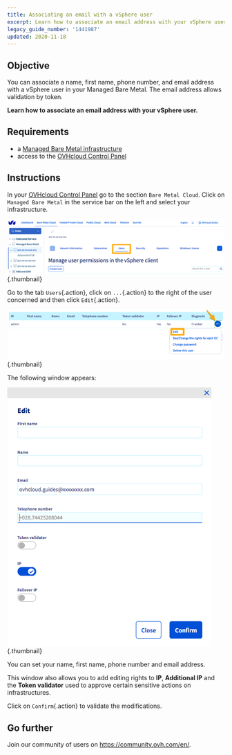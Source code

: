 ```yaml
---
title: Associating an email with a vSphere user
excerpt: Learn how to associate an email address with your vSphere user
legacy_guide_number: '1441987'
updated: 2020-11-18
---
```


## Objective

You can associate a name, first name, phone number, and email address with a vSphere user in your Managed Bare Metal. The email address allows validation by token.

**Learn how to associate an email address with your vSphere user.**

## Requirements

- a [Managed Bare Metal infrastructure](https://www.ovhcloud.com/en-gb/managed-bare-metal/)
- access to the [OVHcloud Control Panel](https://www.ovh.com/auth/?action=gotomanager&from=https://www.ovh.co.uk/&ovhSubsidiary=GB)

## Instructions

In your [OVHcloud Control Panel](https://www.ovh.com/auth/?action=gotomanager&from=https://www.ovh.co.uk/&ovhSubsidiary=GB) go to the section `Bare Metal Cloud`. Click on `Managed Bare Metal` in the service bar on the left and select your infrastructure.

![user vsphere](images/addMailOnUser01.png){.thumbnail}

Go to the tab `Users`{.action}, click on `...`{.action} to the right of the user concerned and then click `Edit`{.action}.

![user vsphere](images/addMailOnUser02.png){.thumbnail}

The following window appears:

![user vsphere](images/addMailOnUser03.png){.thumbnail}

You can set your name, first name, phone number and email address.

This window also allows you to add editing rights to **IP**, **Additional IP** and the **Token validator** used to approve certain sensitive actions on infrastructures.

Click on `Confirm`{.action} to validate the modifications.

## Go further

Join our community of users on <https://community.ovh.com/en/>.
